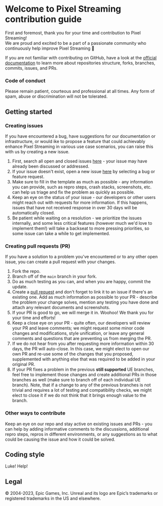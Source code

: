 # Welcome to Pixel Streaming contribution guide

First and foremost, thank you for your time and contribution to Pixel Streaming!<br/> We are proud and excited to be a part of a passionate community who continuously help improve Pixel Streaming 🎉

If you are not familiar with contributing on GitHub, have a look at the [official documentation](https://docs.github.com/get-started) to learn more about repositories structure, forks, branches, commits, issues, and PRs.

### Code of conduct

Please remain patient, courteous and professional at all times. Any form of spam, abuse or discrimination will not be tolerated.

## Getting started

### Creating issues

If you have encountered a bug, have suggestions for our documentation or infrastructure, or would ike to propose a feature that could achievably enhance Pixel Streaming in various use case scenarios, you can raise this with us by creating a new issue.
1. First, search all open and closed issues [here](https://github.com/EpicGames/PixelStreamingInfrastructure/issues?q=is%3Aissue+) - your issue may have already been discussed or addressed.
2. If your issue doesn't exist, open a new issue [here](https://github.com/EpicGames/PixelStreamingInfrastructure/issues/new/choose) by selecting a bug or feature request.
3. Make sure to fill in the template as much as possible - any information you can provide, such as repro steps, crash stacks, screenshots, etc. can help us triage and fix the problem as quickly as possible.
4. Keep an eye on the status of your issue - our developers or other users might reach out with requests for more information. If this happens, issues that have not received response in over 30 days will be automatically closed.
5. Be patient while waiting on a resolution - we prioritize the issues internally, and some less critical features (however much we'd love to implement them!) will take a backseat to more pressing priorities, so some issue can take a while to get implemented.

### Creating pull requests (PR)

If you have a solution to a problem you've encountered or to any other open issue, you can create a pull request with your changes.
1. Fork the repo.
2. Branch off of the `main` branch in your fork.
3. Do as much testing as you can, and when you are happy, commit the update.
4. Create a [pull request](https://github.com/EpicGames/PixelStreamingInfrastructure/pulls) and don't forget to link it to an issue if there's an existing one. Add as much information as possible to your PR - describe the problem your change solves, mention any testing you have done and attach any relevant documents and screenshots.
5. If your PR is good to go, we will merge it in. Woohoo! We thank you for your time and efforts!
6. Keep a close eye on your PR - quite often, our developers will review your PR and leave comments; we might request some minor code changes and modifications, style unification, or leave any general comments and questions that are preventing us from merging the PR.
7. If we do not hear from you after requesting more information within 30 days, the PR will auto-close. In this case, we might elect to open our own PR and re-use some of the changes that you proposed, supplemented with anything else that was required to be added in your original PR.
8. If your PR fixes a problem in the previous **still supported** UE branches, feel free to implement those changes and create additional PRs in those branches as well (make sure to branch off of each individual UE branch). Note, that if a change to any of the previous branches is not trivial and requires a lot of testing and compatibility checks, we might elect to close it if we do not think that it brings enough value to the branch.

### Other ways to contribute

Keep an eye on our repo and stay active on existing issues and PRs - you can help by adding informative comments to the discussions, additional repro steps, repros in different environments, or any suggestions as to what could be causing the issue and how it could be solved.

## Coding style

Luke! Help!

## Legal

© 2004-2023, Epic Games, Inc. Unreal and its logo are Epic’s trademarks or registered trademarks in the US and elsewhere.
